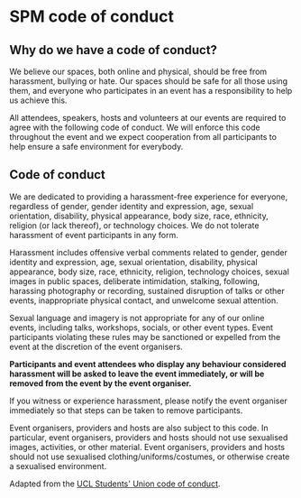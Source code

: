 # SPM code of conduct

## Why do we have a code of conduct?
We believe our spaces, both online and physical, should be free from harassment, bullying or hate. Our spaces should be safe for all those using them, and everyone who participates in an event has a responsibility to help us achieve this.

All attendees, speakers, hosts and volunteers at our events are required to agree with the following code of conduct. We will enforce this code throughout the event and we expect cooperation from all participants to help ensure a safe environment for everybody.

## Code of conduct
We are dedicated to providing a harassment-free experience for everyone, regardless of gender, gender identity and expression, age, sexual orientation, disability, physical appearance, body size, race, ethnicity, religion (or lack thereof), or technology choices. We do not tolerate harassment of event participants in any form.

Harassment includes offensive verbal comments related to gender, gender identity and expression, age, sexual orientation, disability, physical appearance, body size, race, ethnicity, religion, technology choices, sexual images in public spaces, deliberate intimidation, stalking, following, harassing photography or recording, sustained disruption of talks or other events, inappropriate physical contact, and unwelcome sexual attention.

Sexual language and imagery is not appropriate for any of our online events, including talks, workshops, socials, or other event types. Event participants violating these rules may be sanctioned or expelled from the event at the discretion of the event organisers.

**Participants and event attendees who display any behaviour considered harassment will be asked to leave the event immediately, or will be removed from the event by the event organiser.**

If you witness or experience harassment, please notify the event organiser immediately so that steps can be taken to remove participants.

Event organisers, providers and hosts are also subject to this code. In particular, event organisers, providers and hosts should not use sexualised images, activities, or other material. Event organisers, providers and hosts should not use sexualised clothing/uniforms/costumes, or otherwise create a sexualised environment.

Adapted from the [UCL Students' Union code of conduct](https://studentsunionucl.org/events-code-of-conduct).
